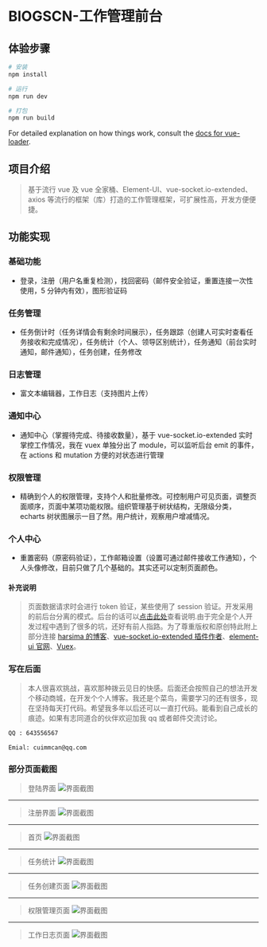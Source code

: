 # BlOGSCN-工作管理前台

>

## 体验步骤

```bash
# 安装
npm install

# 运行
npm run dev

# 打包
npm run build
```

For detailed explanation on how things work, consult the [docs for vue-loader](http://vuejs.github.io/vue-loader).

## 项目介绍

> 基于流行 vue 及 vue 全家桶、Element-UI、vue-socket.io-extended、axios 等流行的框架（库）打造的工作管理框架，可扩展性高，开发方便便捷。

## 功能实现

### 基础功能

* 登录，注册（用户名重复检测），找回密码（邮件安全验证，重置连接一次性使用，5 分钟内有效），图形验证码

### 任务管理

* 任务倒计时（任务详情会有剩余时间展示），任务跟踪（创建人可实时查看任务接收和完成情况），任务统计（个人、领导区别统计），任务通知（前台实时通知，邮件通知），任务创建，任务修改

### 日志管理

* 富文本编辑器，工作日志（支持图片上传）

### 通知中心

* 通知中心（掌握待完成、待接收数量），基于 vue-socket.io-extended 实时掌控工作情况，我在 vuex 单独分出了 module，可以监听后台 emit 的事件，在 actions 和 mutation 方便的对状态进行管理

### 权限管理

* 精确到个人的权限管理，支持个人和批量修改。可控制用户可见页面，调整页面顺序，页面中某项功能权限。组织管理基于树状结构，无限级分类，echarts 树状图展示一目了然。用户统计，观察用户增减情况。

### 个人中心

* 重置密码（原密码验证），工作邮箱设置（设置可通过邮件接收工作通知），个人头像修改，目前只做了几个基础的。其实还可以定制页面颜色。

#### 补充说明

> 页面数据请求时会进行 token 验证，某些使用了 session 验证。开发采用的前后台分离的模式。后台的话可以[点击此处](https://github.com/woniu3821/new)查看说明.由于完全是个人开发过程中遇到了很多的坑，还好有前人指路。为了尊重版权和原创特此附上部分连接
> [harsima 的博客](https://blog.csdn.net/harsima/article/details/77949623)、[vue-socket.io-extended 插件作者](https://www.npmjs.com/package/vue-socket.io-extended)、[element-ui 官网](http://element-cn.eleme.io/#/zh-CN)、[Vuex](https://vuex.vuejs.org/zh-cn/intro.html)。

### 写在后面

> 本人很喜欢挑战，喜欢那种拨云见日的快感。后面还会按照自己的想法开发个移动商城，在开发个个人博客。我还是个菜鸟，需要学习的还有很多，现在坚持每天打代码。希望我多年以后还可以一直打代码。能看到自己成长的痕迹。如果有志同道合的伙伴欢迎加我 qq 或者邮件交流讨论。

```bash
QQ : 643556567

Emial: cuimmcan@qq.com
```

### 部分页面截图

> 登陆界面
> ![界面截图](https://raw.githubusercontent.com/woniu3821/githubug/master/shoot/1.png)

---

> 注册界面
> ![界面截图](https://raw.githubusercontent.com/woniu3821/githubug/master/shoot/2.png)

---

> 首页
> ![界面截图](https://raw.githubusercontent.com/woniu3821/githubug/master/shoot/3.png)

---

> 任务统计
> ![界面截图](https://raw.githubusercontent.com/woniu3821/githubug/master/shoot/4.png)

---

> 任务创建页面
> ![界面截图](https://raw.githubusercontent.com/woniu3821/githubug/master/shoot/5.png)

---

> 权限管理页面
> ![界面截图](https://raw.githubusercontent.com/woniu3821/githubug/master/shoot/6.png)

---

> 工作日志页面
> ![界面截图](https://raw.githubusercontent.com/woniu3821/githubug/master/shoot/7.png)
